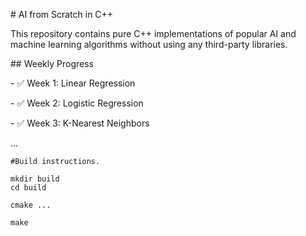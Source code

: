\# AI from Scratch in C++



This repository contains pure C++ implementations of popular AI and machine learning algorithms without using any third-party libraries.



\## Weekly Progress

\- ✅ Week 1: Linear Regression

\- ✅ Week 2: Logistic Regression

\- ✅ Week 3: K-Nearest Neighbors


...

```
#Build instructions.

mkdir build
cd build

cmake ...

make

```

